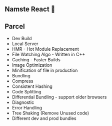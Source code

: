 ## Namste React 🚀

## Parcel
- Dev Build
- Local Server
- HMR -  Hot Module Replacement
- File Watching Algo - Written in C++
- Caching - Faster Builds
- Image Optimization
- Minification of file in production
- Bundling
- Compress
- Consistent Hashing 
- Code Splitting
- Differential Bundling - support older browsers
- Diagnostic
- Error Handling
- Tree Shaking (Remove Unused code)
- Different dev and prod bundles
